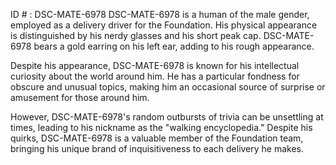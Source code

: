 ID # : DSC-MATE-6978
DSC-MATE-6978 is a human of the male gender, employed as a delivery driver for the Foundation. His physical appearance is distinguished by his nerdy glasses and his short peak cap. DSC-MATE-6978 bears a gold earring on his left ear, adding to his rough appearance.

Despite his appearance, DSC-MATE-6978 is known for his intellectual curiosity about the world around him. He has a particular fondness for obscure and unusual topics, making him an occasional source of surprise or amusement for those around him.

However, DSC-MATE-6978's random outbursts of trivia can be unsettling at times, leading to his nickname as the "walking encyclopedia." Despite his quirks, DSC-MATE-6978 is a valuable member of the Foundation team, bringing his unique brand of inquisitiveness to each delivery he makes.